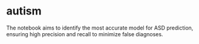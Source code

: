 # autism
The notebook aims to identify the most accurate model for ASD prediction, ensuring high precision and recall to minimize false diagnoses.
